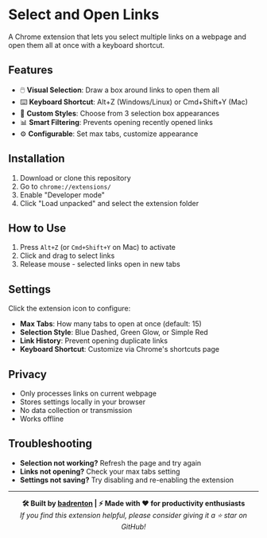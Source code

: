 # Select and Open Links

A Chrome extension that lets you select multiple links on a webpage and open them all at once with a keyboard shortcut.

## Features

- 🖱️ **Visual Selection**: Draw a box around links to open them all
- ⌨️ **Keyboard Shortcut**: Alt+Z (Windows/Linux) or Cmd+Shift+Y (Mac)
- 🎨 **Custom Styles**: Choose from 3 selection box appearances
- 📊 **Smart Filtering**: Prevents opening recently opened links
- ⚙️ **Configurable**: Set max tabs, customize appearance

## Installation

1. Download or clone this repository
2. Go to `chrome://extensions/`
3. Enable "Developer mode"
4. Click "Load unpacked" and select the extension folder

## How to Use

1. Press `Alt+Z` (or `Cmd+Shift+Y` on Mac) to activate
2. Click and drag to select links
3. Release mouse - selected links open in new tabs

## Settings

Click the extension icon to configure:

- **Max Tabs**: How many tabs to open at once (default: 15)
- **Selection Style**: Blue Dashed, Green Glow, or Simple Red
- **Link History**: Prevent opening duplicate links
- **Keyboard Shortcut**: Customize via Chrome's shortcuts page

## Privacy

- Only processes links on current webpage
- Stores settings locally in your browser
- No data collection or transmission
- Works offline

## Troubleshooting

- **Selection not working?** Refresh the page and try again
- **Links not opening?** Check your max tabs setting
- **Settings not saving?** Try disabling and re-enabling the extension

---

<div align="center">
  
**🛠️ Built by [badrenton](https://github.com/badrenton) | ⚡ Made with ❤️ for productivity enthusiasts**
<br>
*If you find this extension helpful, please consider giving it a ⭐ star on GitHub!*

</div>
